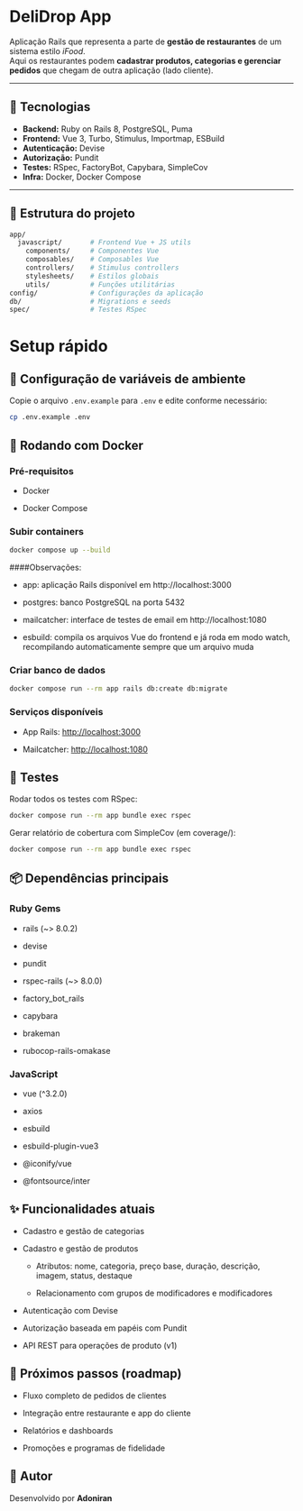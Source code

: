 # DeliDrop App

Aplicação Rails que representa a parte de **gestão de restaurantes** de um sistema estilo *iFood*.  
Aqui os restaurantes podem **cadastrar produtos, categorias e gerenciar pedidos** que chegam de outra aplicação (lado cliente).

---

## 🚀 Tecnologias

- **Backend:** Ruby on Rails 8, PostgreSQL, Puma  
- **Frontend:** Vue 3, Turbo, Stimulus, Importmap, ESBuild  
- **Autenticação:** Devise  
- **Autorização:** Pundit  
- **Testes:** RSpec, FactoryBot, Capybara, SimpleCov  
- **Infra:** Docker, Docker Compose  

---

## 📂 Estrutura do projeto

```bash
app/
  javascript/       # Frontend Vue + JS utils
    components/     # Componentes Vue
    composables/    # Composables Vue
    controllers/    # Stimulus controllers
    stylesheets/    # Estilos globais
    utils/          # Funções utilitárias
config/             # Configurações da aplicação
db/                 # Migrations e seeds
spec/               # Testes RSpec
```
# Setup rápido
## 🔑 Configuração de variáveis de ambiente

Copie o arquivo `.env.example` para `.env` e edite conforme necessário:

```bash
cp .env.example .env
```

## 🐳 Rodando com Docker
### Pré-requisitos

- Docker

- Docker Compose

### Subir containers
```bash
docker compose up --build
```
####Observações:

- app: aplicaçāo Rails disponível em http://localhost:3000

- postgres: banco PostgreSQL na porta 5432

- mailcatcher: interface de testes de email em http://localhost:1080

- esbuild: compila os arquivos Vue do frontend e já roda em modo watch, recompilando automaticamente sempre que um arquivo muda

### Criar banco de dados
```bash
docker compose run --rm app rails db:create db:migrate
```

### Serviços disponíveis

- App Rails: [http://localhost:3000](http://localhost:3000)

- Mailcatcher: [http://localhost:1080](http://localhost:1080)


## 🧪 Testes

Rodar todos os testes com RSpec:
```bash
docker compose run --rm app bundle exec rspec
```

Gerar relatório de cobertura com SimpleCov (em coverage/):
```bash
docker compose run --rm app bundle exec rspec
```

## 📦 Dependências principais
### Ruby Gems

- rails (~> 8.0.2)

- devise

- pundit

- rspec-rails (~> 8.0.0)

- factory_bot_rails

- capybara

- brakeman

- rubocop-rails-omakase

### JavaScript

- vue (^3.2.0)

- axios

- esbuild

- esbuild-plugin-vue3

- @iconify/vue

- @fontsource/inter

## ✨ Funcionalidades atuais

- Cadastro e gestão de categorias

- Cadastro e gestão de produtos

  - Atributos: nome, categoria, preço base, duração, descrição, imagem, status, destaque

  - Relacionamento com grupos de modificadores e modificadores

- Autenticação com Devise

- Autorização baseada em papéis com Pundit

- API REST para operações de produto (v1)

## 📌 Próximos passos (roadmap)

- Fluxo completo de pedidos de clientes

- Integração entre restaurante e app do cliente

- Relatórios e dashboards

- Promoções e programas de fidelidade

## 👤 Autor

Desenvolvido por **Adoniran**
